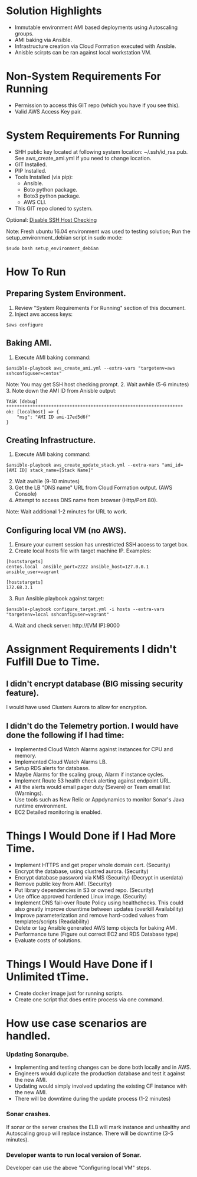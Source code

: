 # Solution Highlights

* Immutable environment AMI based deployments using Autoscaling groups. 
* AMI baking via Ansible.
* Infrastructure creation via Cloud Formation executed with Ansible.
* Anisble scirpts can be ran against local workstation VM.

# Non-System Requirements For Running

* Permission to access this GIT repo (which you have if you see this).
* Valid AWS Access Key pair.

# System Requirements For Running

* SHH public key located at following system location: ~/.ssh/id_rsa.pub. See aws_create_ami.yml if you need to change location.
* GIT Installed.
* PIP Installed.
* Tools Installed (via pip):
  * Ansible.
  * Boto python package.
  * Boto3 python package.
  * AWS CLI.
* This GIT repo cloned to system.
  
Optional:
[Disable SSH Host Checking](http://bencane.com/2013/07/22/ssh-disable-host-checking-for-scripts-automation/)

Note: Fresh ubuntu 16.04 environment was used to testing solution; Run the setup_environment_debian script in sudo mode:
```
$sudo bash setup_environment_debian
```

# How To Run

## Preparing System Environment.
1. Review "System Requirements For Running" section of this document.
2. Inject aws access keys:
```
$aws configure
```

## Baking AMI.

1. Execute AMI baking command:

```
$ansible-playbook aws_create_ami.yml --extra-vars "targetenv=aws sshconfiguser=centos"
```
Note: You may get SSH host checking prompt.
2. Wait awhile (5-6 minutes)
3. Note down the AMI ID from Anisble output:
```
TASK [debug] *******************************************************************
ok: [localhost] => {
    "msg": "AMI ID ami-17ed5d6f"
}
```

## Creating Infrastructure.

1. Execute AMI baking command:
```
$ansible-playbook aws_create_update_stack.yml --extra-vars "ami_id=[AMI ID] stack_name=[Stack Name]"
```
2. Wait awhile (9-10 minutes)
3. Get the LB "DNS name" URL from Cloud Formation output. (AWS Console)
4. Attempt to access DNS name from browser (Http/Port 80).

Note: Wait additional 1-2 minutes for URL to work.

## Configuring local VM (no AWS).

1. Ensure your current session has unrestricted SSH access to target box.
2. Create local hosts file with target machine IP. Examples:
```
[hoststargets]
centos.local  ansible_port=2222 ansible_host=127.0.0.1  ansible_user=vagrant
```
```
[hoststargets]
172.68.3.1
```
3. Run Ansible playbook against target:
```
$ansible-playbook configure_target.yml -i hosts --extra-vars "targetenv=local sshconfiguser=vagrant"
```
4. Wait and check server: http://[VM IP]:9000

# Assignment Requirements I didn't Fulfill Due to Time.

## I didn't encrypt database (BIG missing security feature).
I would have used Clusters Aurora to allow for encryption.

## I didn't do the Telemetry portion. I would have done the following if I had time:
* Implemented Cloud Watch Alarms against instances for CPU and memory. 
* Implemented Cloud Watch Alarms LB.
* Setup RDS alerts for database.
* Maybe Alarms for the scaling group, Alarm if instance cycles.
* Implement Route 53 health check alerting against endpoint URL. 
* All the alerts would email pager duty (Severe) or Team email list (Warnings).
* Use tools such as New Relic or Appdynamics to monitor Sonar's Java runtime environment.
* EC2 Detailed monitoring is enabled.

# Things I Would Done if I Had More Time.

* Implement HTTPS and get proper whole domain cert. (Security)
* Encrypt the database, using clustred aurora. (Security)
* Encrypt database password via KMS (Security) (Decrypt in userdata)
* Remove public key from AMI. (Security)
* Put library dependencies in S3 or owned repo. (Security)
* Use office approved hardened Linux image. (Security)
* Implement DNS fail-over Route Policy using healthchecks. This could also greatly improve downtime between updates (overkill Availability) 
* Improve parameterization and remove hard-coded values from templates/scripts (Readability)
* Delete or tag Ansible generated AWS temp objects for baking AMI.
* Performance tune (Figure out correct EC2 and RDS Database type)
* Evaluate costs of solutions.

# Things I Would Have Done if I Unlimited tTime.
* Create docker image just for running scripts.
* Create one script that does entire process via one command.

# How use case scenarios are handled.

### Updating Sonarqube.

* Implementing and testing changes can be done both locally and in AWS.
* Engineers would duplicate the production database and test it against the new AMI.
* Updating would simply involved updating the existing CF instance with the new AMI.
* There will be downtime during the update process (1-2 minutes)

### Sonar crashes.

If sonar or the server crashes the ELB will mark instance and unhealthy and Autoscaling group will replace instance. There will be downtime (3-5 minutes).

### Developer wants to run local version of Sonar.

Developer can use the above "Configuring local VM" steps.
